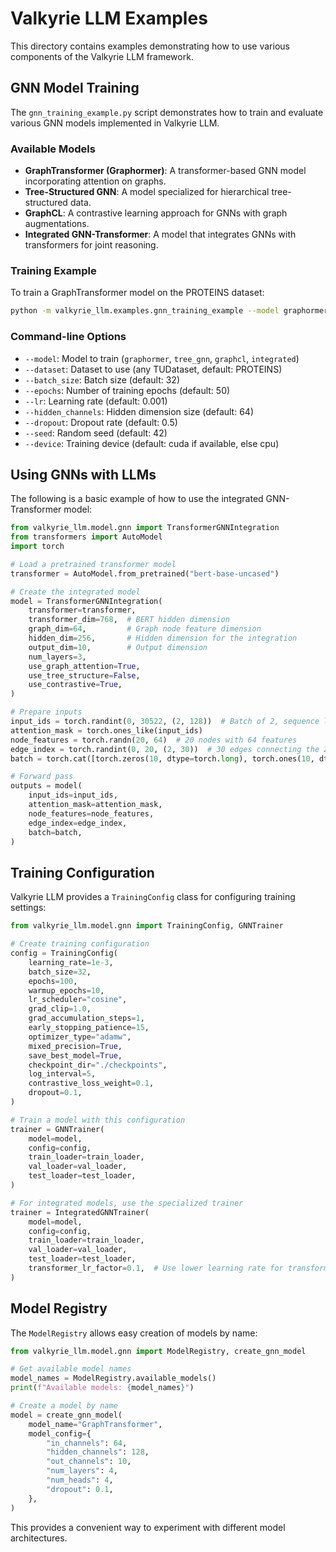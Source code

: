 # Valkyrie LLM Examples

This directory contains examples demonstrating how to use various components of the Valkyrie LLM framework.

## GNN Model Training

The `gnn_training_example.py` script demonstrates how to train and evaluate various GNN models implemented in Valkyrie LLM.

### Available Models

- **GraphTransformer (Graphormer)**: A transformer-based GNN model incorporating attention on graphs.
- **Tree-Structured GNN**: A model specialized for hierarchical tree-structured data.
- **GraphCL**: A contrastive learning approach for GNNs with graph augmentations.
- **Integrated GNN-Transformer**: A model that integrates GNNs with transformers for joint reasoning.

### Training Example

To train a GraphTransformer model on the PROTEINS dataset:

```bash
python -m valkyrie_llm.examples.gnn_training_example --model graphormer --dataset PROTEINS
```

### Command-line Options

- `--model`: Model to train (`graphormer`, `tree_gnn`, `graphcl`, `integrated`)
- `--dataset`: Dataset to use (any TUDataset, default: PROTEINS)
- `--batch_size`: Batch size (default: 32)
- `--epochs`: Number of training epochs (default: 50)
- `--lr`: Learning rate (default: 0.001)
- `--hidden_channels`: Hidden dimension size (default: 64)
- `--dropout`: Dropout rate (default: 0.5)
- `--seed`: Random seed (default: 42)
- `--device`: Training device (default: cuda if available, else cpu)

## Using GNNs with LLMs

The following is a basic example of how to use the integrated GNN-Transformer model:

```python
from valkyrie_llm.model.gnn import TransformerGNNIntegration
from transformers import AutoModel
import torch

# Load a pretrained transformer model
transformer = AutoModel.from_pretrained("bert-base-uncased")

# Create the integrated model
model = TransformerGNNIntegration(
    transformer=transformer,
    transformer_dim=768,  # BERT hidden dimension
    graph_dim=64,         # Graph node feature dimension
    hidden_dim=256,       # Hidden dimension for the integration
    output_dim=10,        # Output dimension
    num_layers=3,
    use_graph_attention=True,
    use_tree_structure=False,
    use_contrastive=True,
)

# Prepare inputs
input_ids = torch.randint(0, 30522, (2, 128))  # Batch of 2, sequence length 128
attention_mask = torch.ones_like(input_ids)
node_features = torch.randn(20, 64)  # 20 nodes with 64 features
edge_index = torch.randint(0, 20, (2, 30))  # 30 edges connecting the 20 nodes
batch = torch.cat([torch.zeros(10, dtype=torch.long), torch.ones(10, dtype=torch.long)])  # Node-to-graph assignment

# Forward pass
outputs = model(
    input_ids=input_ids,
    attention_mask=attention_mask,
    node_features=node_features,
    edge_index=edge_index,
    batch=batch,
)
```

## Training Configuration

Valkyrie LLM provides a `TrainingConfig` class for configuring training settings:

```python
from valkyrie_llm.model.gnn import TrainingConfig, GNNTrainer

# Create training configuration
config = TrainingConfig(
    learning_rate=1e-3,
    batch_size=32,
    epochs=100,
    warmup_epochs=10,
    lr_scheduler="cosine",
    grad_clip=1.0,
    grad_accumulation_steps=1,
    early_stopping_patience=15,
    optimizer_type="adamw",
    mixed_precision=True,
    save_best_model=True,
    checkpoint_dir="./checkpoints",
    log_interval=5,
    contrastive_loss_weight=0.1,
    dropout=0.1,
)

# Train a model with this configuration
trainer = GNNTrainer(
    model=model,
    config=config,
    train_loader=train_loader,
    val_loader=val_loader,
    test_loader=test_loader,
)

# For integrated models, use the specialized trainer
trainer = IntegratedGNNTrainer(
    model=model,
    config=config,
    train_loader=train_loader,
    val_loader=val_loader,
    test_loader=test_loader,
    transformer_lr_factor=0.1,  # Use lower learning rate for transformer
)
```

## Model Registry

The `ModelRegistry` allows easy creation of models by name:

```python
from valkyrie_llm.model.gnn import ModelRegistry, create_gnn_model

# Get available model names
model_names = ModelRegistry.available_models()
print(f"Available models: {model_names}")

# Create a model by name
model = create_gnn_model(
    model_name="GraphTransformer",
    model_config={
        "in_channels": 64,
        "hidden_channels": 128,
        "out_channels": 10,
        "num_layers": 4,
        "num_heads": 4,
        "dropout": 0.1,
    },
)
```

This provides a convenient way to experiment with different model architectures. 